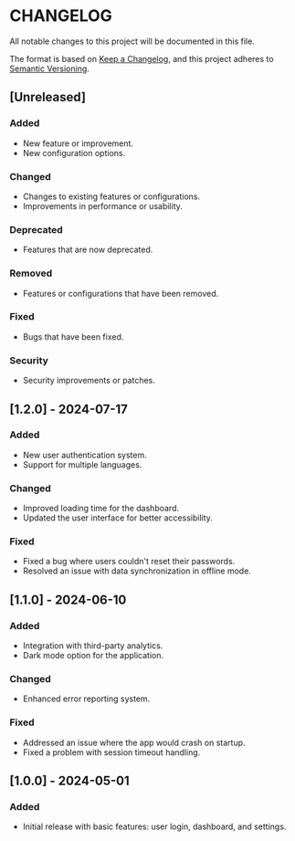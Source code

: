 # CHANGELOG

All notable changes to this project will be documented in this file.

The format is based on [Keep a Changelog](https://keepachangelog.com/en/1.0.0/), and this project adheres to [Semantic Versioning](https://semver.org/spec/v2.0.0.html).

## [Unreleased]

### Added
- New feature or improvement.
- New configuration options.

### Changed
- Changes to existing features or configurations.
- Improvements in performance or usability.

### Deprecated
- Features that are now deprecated.

### Removed
- Features or configurations that have been removed.

### Fixed
- Bugs that have been fixed.

### Security
- Security improvements or patches.

## [1.2.0] - 2024-07-17

### Added
- New user authentication system.
- Support for multiple languages.

### Changed
- Improved loading time for the dashboard.
- Updated the user interface for better accessibility.

### Fixed
- Fixed a bug where users couldn't reset their passwords.
- Resolved an issue with data synchronization in offline mode.

## [1.1.0] - 2024-06-10

### Added
- Integration with third-party analytics.
- Dark mode option for the application.

### Changed
- Enhanced error reporting system.

### Fixed
- Addressed an issue where the app would crash on startup.
- Fixed a problem with session timeout handling.

## [1.0.0] - 2024-05-01

### Added
- Initial release with basic features: user login, dashboard, and settings.
